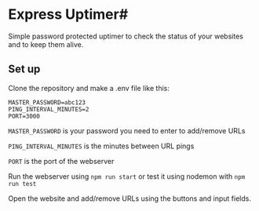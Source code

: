 # Express Uptimer#

Simple password protected uptimer to check the status of your websites and to keep them alive.

## Set up

Clone the repository and make a .env file like this:

```
MASTER_PASSWORD=abc123
PING_INTERVAL_MINUTES=2
PORT=3000
```

`MASTER_PASSWORD` is your password you need to enter to add/remove URLs

`PING_INTERVAL_MINUTES` is the minutes between URL pings

`PORT` is the port of the webserver

Run the webserver using `npm run start`
or test it using nodemon with `npm run test`

Open the website and add/remove URLs using the buttons and input fields.
